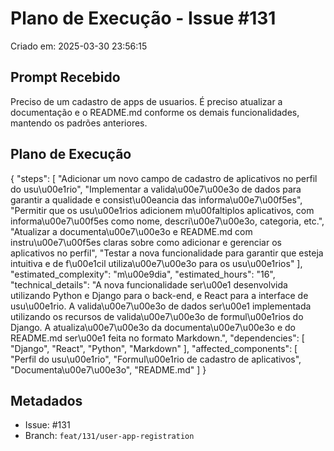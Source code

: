 # Plano de Execução - Issue #131

Criado em: 2025-03-30 23:56:15

## Prompt Recebido

Preciso de um cadastro de apps de usuarios. É preciso atualizar a documentação e o README.md conforme os demais funcionalidades, mantendo os padrões anteriores.

## Plano de Execução

{
  "steps": [
    "Adicionar um novo campo de cadastro de aplicativos no perfil do usu\u00e1rio",
    "Implementar a valida\u00e7\u00e3o de dados para garantir a qualidade e consist\u00eancia das informa\u00e7\u00f5es",
    "Permitir que os usu\u00e1rios adicionem m\u00faltiplos aplicativos, com informa\u00e7\u00f5es como nome, descri\u00e7\u00e3o, categoria, etc.",
    "Atualizar a documenta\u00e7\u00e3o e README.md com instru\u00e7\u00f5es claras sobre como adicionar e gerenciar os aplicativos no perfil",
    "Testar a nova funcionalidade para garantir que esteja intuitiva e de f\u00e1cil utiliza\u00e7\u00e3o para os usu\u00e1rios"
  ],
  "estimated_complexity": "m\u00e9dia",
  "estimated_hours": "16",
  "technical_details": "A nova funcionalidade ser\u00e1 desenvolvida utilizando Python e Django para o back-end, e React para a interface de usu\u00e1rio. A valida\u00e7\u00e3o de dados ser\u00e1 implementada utilizando os recursos de valida\u00e7\u00e3o de formul\u00e1rios do Django. A atualiza\u00e7\u00e3o da documenta\u00e7\u00e3o e do README.md ser\u00e1 feita no formato Markdown.",
  "dependencies": [
    "Django",
    "React",
    "Python",
    "Markdown"
  ],
  "affected_components": [
    "Perfil do usu\u00e1rio",
    "Formul\u00e1rio de cadastro de aplicativos",
    "Documenta\u00e7\u00e3o",
    "README.md"
  ]
}

## Metadados

- Issue: #131
- Branch: `feat/131/user-app-registration`
